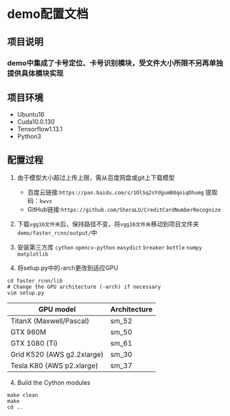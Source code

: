 # demo配置文档
## 项目说明
### demo中集成了卡号定位、卡号识别模块，受文件大小所限不另再单独提供具体模块实现
## 项目环境
- Ubuntu16
- Cuda10.0.130
- Tensorflow1.13.1
- Python3
## 配置过程
1. 由于模型大小超过上传上限，需从百度网盘或git上下载模型
   - 百度云链接:`https://pan.baidu.com/s/1OlSq2sYdgumB8qoiqOhumg` 提取码：`kwvx`
   - GitHub链接:`https://github.com/SheraLU/CreditCardNumberRecognize`
   
2. 下载`vgg16文件夹`后，保持路径不变，将`vgg16文件夹`移动到项目文件夹`demo/faster_rcnn/output/`中

2. 安装第三方库
    `cython`
    `opencv-python`
    `easydict`
    `breaker`
    `bottle`
    `numpy`
    `matplotlib`
3. 将setup.py中的-arch更改到适应GPU
  ```Shell
  cd faster_rcnn/lib
  # Change the GPU architecture (-arch) if necessary
  vim setup.py
  ```

  | GPU model  | Architecture |
  | ------------- | ------------- |
  | TitanX (Maxwell/Pascal) | sm_52 |
  | GTX 960M | sm_50 |
  | GTX 1080 (Ti) | sm_61 |
  | Grid K520 (AWS g2.2xlarge) | sm_30 |
  | Tesla K80 (AWS p2.xlarge) | sm_37 |

4. Build the Cython modules
  ```Shell
  make clean
  make
  cd ..
  ```
